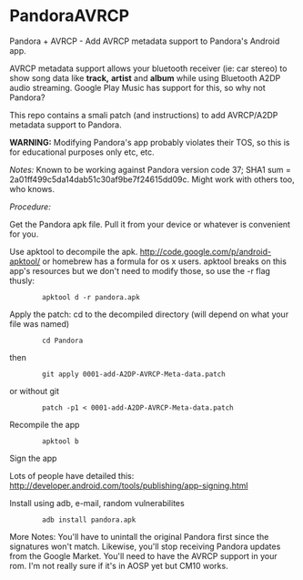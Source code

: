 PandoraAVRCP
============

Pandora + AVRCP - Add AVRCP metadata support to Pandora's Android app.

AVRCP metadata support allows your bluetooth receiver (ie: car stereo) to show song data like **track,** **artist** and **album** while using Bluetooth A2DP audio streaming.
Google Play Music has support for this, so why not Pandora?

This repo contains a smali patch (and instructions) to add AVRCP/A2DP metadata support to Pandora.

**WARNING:**
	Modifying Pandora's app probably violates their TOS, so this is for educational purposes only etc, etc.

*Notes:*
	Known to be working against Pandora version code 37; SHA1 sum = 2a01ff499c5da14dab51c30af9be7f24615dd09c. Might work with others too, who knows.


*Procedure:*

Get the Pandora apk file. 
			Pull it from your device or whatever is convenient for you.

Use apktool to decompile the apk. 
http://code.google.com/p/android-apktool/
or homebrew has a formula for os x users.
apktool breaks on this app's resources but we don't need to modify those, so use the -r flag thusly:

			apktool d -r pandora.apk
Apply the patch:
cd to the decompiled directory (will depend on what your file was named)

			cd Pandora
then
	
			git apply 0001-add-A2DP-AVRCP-Meta-data.patch
			
or without git
		
			patch -p1 < 0001-add-A2DP-AVRCP-Meta-data.patch

Recompile the app

			apktool b

Sign the app

Lots of people have detailed this: http://developer.android.com/tools/publishing/app-signing.html

Install using adb, e-mail, random vulnerabilites
			
			adb install pandora.apk

More Notes:
	You'll have to unintall the original Pandora first since the signatures won't match. Likewise, you'll stop receiving Pandora updates from the Google Market.
	You'll need to have the AVRCP support in your rom. I'm not really sure if it's in AOSP yet but CM10 works. 
 
